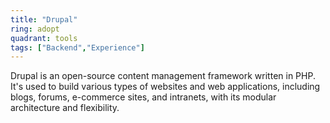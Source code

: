 ```yaml
---
title: "Drupal"
ring: adopt
quadrant: tools
tags: ["Backend","Experience"]
---
```


Drupal is an open-source content management framework written in PHP. It's used to build various types of websites and web applications, including blogs, forums, e-commerce sites, and intranets, with its modular architecture and flexibility.